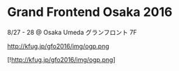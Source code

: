 # Grand Frontend Osaka 2016 

8/27 - 28 @ Osaka Umeda グランフロント 7F

http://kfug.jp/gfo2016/img/ogp.png

[!http://kfug.jp/gfo2016/img/ogp.png]
